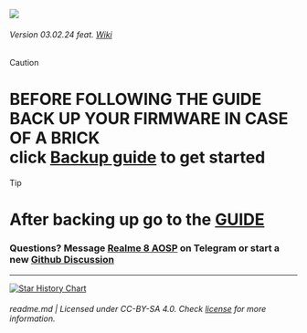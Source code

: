 ![](https://repository-images.githubusercontent.com/673466903/8e5d0af8-1861-46dd-8358-2e3374654cfe)

###### Version 03.02.24 feat. [Wiki](https://github.com/driedpampas/realme-8-megaguide/wiki)

> [!Caution]
> # BEFORE FOLLOWING THE GUIDE BACK UP YOUR FIRMWARE IN CASE OF A BRICK <br> click [Backup guide](https://github.com/driedpampas/realme-8-megaguide/wiki/Back-up-your-data) to get started

> [!Tip]
> # After backing up go to the [GUIDE](/guide.md)

### Questions? Message [Realme 8 AOSP](https://t.me/Realme8AOSPGroup) on Telegram or start a new [Github Discussion](https://github.com/driedpampas/realme-8-megaguide/discussions/new/choose)
* * *
<a href="https://star-history.com/#driedpampas/realme-8-megaguide&Date">
  <picture>
    <source media="(prefers-color-scheme: dark)" srcset="https://api.star-history.com/svg?repos=driedpampas/realme-8-megaguide&type=Date&theme=dark" />
    <source media="(prefers-color-scheme: light)" srcset="https://api.star-history.com/svg?repos=driedpampas/realme-8-megaguide&type=Date" />
    <img alt="Star History Chart" src="https://api.star-history.com/svg?repos=driedpampas/realme-8-megaguide&type=Date" />
  </picture>
</a>

###### readme.md | Licensed under CC-BY-SA 4.0. Check [license](/LICENSE) for more information.
